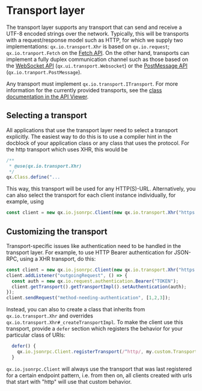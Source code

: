 # Transport layer

The transport layer supports any transport that can send and receive a UTF-8
encoded strings over the network. Typically, this will be transports with a
request/response model such as HTTP, for which we supply two implementations:
`qx.io.transport.Xhr` is based on `qx.io.request`; `qx.io.tranport.Fetch` on the
[Fetch
API](https://developer.mozilla.org/en-US/docs/Web/API/WindowOrWorkerGlobalScope/fetch).
On the other hand, transports can implement a fully duplex communication channel
such as those based on the [WebSocket
API](https://developer.mozilla.org/en-US/docs/Web/API/WebSockets_API)
(`qx.ui.transport.Websocket`) or the [PostMessage
API](https://developer.mozilla.org/en-US/docs/Web/API/Window/postMessage)
(`qx.io.tranport.PostMessage`).

Any transport must implement `qx.io.transport.ITransport`. For more information
for the currently provided transports, see the [class documentation in the API
Viewer](https://qooxdoo.org/apiviewer/#qx.io.transport).

## Selecting a transport

All applications that use the transport layer need to select a transport explicitly.
The easiest way to do this is to use a compiler hint in the docblock of your
application class or any class that uses the protocol. For the http transport which
uses XHR, this would be

```javascript
/**
 * @use(qx.io.transport.Xhr)
 */
qx.Class.define("...
```

This way, this transport will be used for any HTTP(S)-URL. Alternatively,
you can also select the transport for each client instance individually,
for example, using

```javascript
const client = new qx.io.jsonrpc.Client(new qx.io.transport.Xhr("https://domain.com/endpoint"));
```

## Customizing the transport

Transport-specific issues like authentication need to be handled in the transport
layer. For example, to use HTTP Bearer authentication for JSON-RPC, using a XHR
transport, do this:

```javascript
const client = new qx.io.jsonrpc.Client(new qx.io.transport.Xhr("https://domain.com/endpoint"));
client.addListener("outgoingRequest", () => {
  const auth = new qx.io.request.authentication.Bearer("TOKEN");
  client.getTransport().getTransportImpl().setAuthentication(auth);  
});
client.sendRequest("method-needing-authentication", [1,2,3]);
```

Instead, you can also to create a class that inherits from `qx.io.transport.Xhr`
and overrides `qx.io.transport.Xhr#_createTransportImpl`. To make
the client use this transport, provide a `defer` section which registers the
behavior for your particular class of URIs:

```javascript 
  defer() {
    qx.io.jsonrpc.Client.registerTransport(/^http/, my.custom.Transport); 
  } 
```

`qx.io.jsonrpc.Client` will always use the transport that was last
registered for a certain endpoint pattern, i.e. from then on, all clients
created with urls that start with "http" will use that custom behavior.

